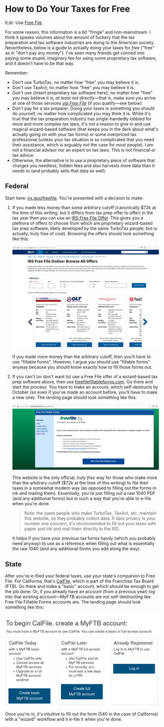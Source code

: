 # How to Do Your Taxes for Free

tl;dr: Use [Free File][1].

For some reason, this information is a bit "fringe" and non-mainstream. I think
it speaks volumes about the amount of fuckery that the tax preparation and tax
software industries are doing to the American society. Nevertheless, below is a
guide to actually doing your taxes for *free* ("free" as in "don't pay any
money"). I've seen many friends get conned into paying some stupid, imaginary
fee for using some proprietary tax software, and it doesn't have to be that
way.

Remember:

* Don't use TurboTax, no matter how "free" you may believe it is.
* Don't use TaxAct, no matter how "free" you may believe it is.
* Don't use {insert proprietary tax software here}, no matter how "free" you
  may believe it is, *at least not directly*&mdash;that is, make sure you
  arrive at one of those services [*via Free File*][1] (if you
  qualify&mdash;see below).
* Don't pay for a tax preparer. Doing your taxes is something you should do
  yourself, no matter how complicated you may think it is. While it's true that
  the tax preparation industry has single-handedly lobbied for more and more
  complex tax laws, it's not a reason to give in and use magical wizard-based
  software (that keeps you in the dark about what's actually going on with your
  tax forms) or some overpriced tax professional (unless your tax situation is
  so complicated that you need their assistance, which is arguably *not* the
  case for most people). I am not a financial advisor nor an expert on tax
  laws. This is not financial or tax advice.
* Otherwise, the alternative is to use a proprietary piece of software that
  charges you needless, hidden fees and also harvests more data than it needs
  to (and probably sells that data as well).

## Federal
Start here: [irs.gov/freefile][1]. You're presented with a decision to make:

1. If you made less money than some arbitrary cutoff (canonically $72k at
   the time of this writing, but it differs from tax prep offer to offer)
   in the tax year then you can use an [IRS Free File Offer][4]. This gives you
   a plethora of offers to choose from which are proprietary wizard-based tax
   prep software, likely developed by the same TurboTax people, but is
   actually, truly free of cost). Browsing the offers should look something
   like this:

   ![Free File offers](free-file-offers.png)

   If you made more money than the arbitrary cutoff, then you'll have to use
   "fillable forms". However, I argue you should use "fillable forms" anyway
   because you should know exactly how to fill those forms out.

1. If you can't (or don't want to) use a Free File offer of a wizard-based tax
   prep software above, then use [freefilefillableforms.com][2]. Go there and
   start the process. You have to make an account, which self-destructs by
   October (so even if you've made an account before, you'll have to make a new
   one). The landing page should look something like this:

   ![Free File Fillable Forms](ffff.png)

   This website is the only official, *truly free* way for those who make more
   than the arbitrary cutoff ($72k at the time of this writing) to file their
   taxes in a somewhat modern way (as opposed to filling out the forms in ink
   and mailing them). Essentially, you're just filling out a raw 1040 PDF (and
   any additional forms) but in such a way that you're able to e-file when
   you're done.

   > Note: the same people who make TurboTax, TaxAct, etc. maintain this
   > website, so they probably collect data. If data privacy is your number one
   > concern, it's recommended to fill out your taxes with paper and ink and
   > mail them directly to the IRS.

   It helps if you have your previous tax forms handy (which you probably need
   anyway) to use as a reference when filling out what is essentially the raw
   1040 (and any additional forms you add along the way).

## State
After you've e-filed your federal taxes, use your state's companion to Free
File. For California, that's [CalFile][3], which is part of the Franchise Tax
Board (FTB). Go there and make a "basic" account, which should be enough to get
the job done. Or, if you already have an account (from a previous year) log
into that existing account&mdash;MyFTB accounts are not self-destructing like
Free File Fillable Forms accounts are. The landing page should look something
like this:

![CalFile](calfile.png)

Once you're in, it's intuitive to fill out the form (540 in the case of
California) with a "wizard" workflow and it e-file it when you're done.

[1]: https://www.irs.gov/freefile
[2]: https://www.freefilefillableforms.com
[3]: https://www.ftb.ca.gov/file/ways-to-file/online/calfile/index.asp
[4]: https://apps.irs.gov/app/freeFile/

